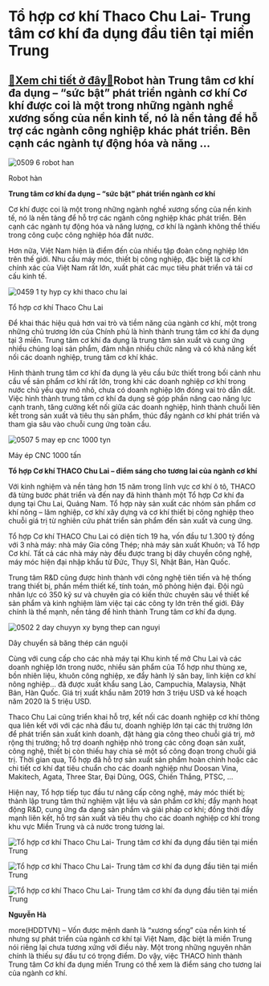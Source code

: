 Tổ hợp cơ khí Thaco Chu Lai- Trung tâm cơ khí đa dụng đầu tiên tại miền Trung
=============================================================================

[:gift:Xem chi tiết ở đây:gift:](https://hddtvn.com/to-hop-co-khi-thaco-chu-lai-trung-tam-co-khi-da-dung-dau-tien-tai-mien-trung/)Robot hàn Trung tâm cơ khí đa dụng – “sức bật” phát triển ngành cơ khí Cơ khí được coi là một trong những ngành nghề xương sống của nền kinh tế, nó là nền tảng để hỗ trợ các ngành công nghiệp khác phát triển. Bên cạnh các ngành tự động hóa và năng …
--------------------------------------------------------------------------------------------------------------------------------------------------------------------------------------------------------------------------------------------------------------------------





![0509 6 robot han](https://hddtvn.com/wp-content/uploads/2021/01/0509_6._Robot_han_.jpg "undefined")


Robot hàn



**Trung tâm cơ khí đa dụng – “sức bật” phát triển ngành cơ khí**


Cơ khí được coi là một trong những ngành nghề xương sống của nền kinh tế, nó là nền tảng để hỗ trợ các ngành công nghiệp khác phát triển. Bên cạnh các ngành tự động hóa và năng lượng, cơ khí là ngành không thể thiếu trong công cuộc công nghiệp hóa đất nước.


Hơn nữa, Việt Nam hiện là điểm đến của nhiều tập đoàn công nghiệp lớn trên thế giới. Nhu cầu máy móc, thiết bị công nghiệp, đặc biệt là cơ khí chính xác của Việt Nam rất lớn, xuất phát các mục tiêu phát triển và tái cơ cấu kinh tế.





![0459 1 ty hyp cy khi thaco chu lai](https://hddtvn.com/wp-content/uploads/2021/01/0459_1._TY_hYp_CY_khi_Thaco_Chu_Lai.png "undefined")


Tổ hợp cơ khí Thaco Chu Lai



Để khai thác hiệu quả hơn vai trò và tiềm năng của ngành cơ khí, một trong những chủ trương lớn của Chính phủ là hình thành trung tâm cơ khí đa dụng tại 3 miền. Trung tâm cơ khí đa dụng là trung tâm sản xuất và cung ứng nhiều chủng loại sản phẩm, đảm nhận nhiều chức năng và có khả năng kết nối các doanh nghiệp, trung tâm cơ khí khác.


Hình thành trung tâm cơ khí đa dụng là yêu cầu bức thiết trong bối cảnh nhu cầu về sản phẩm cơ khí rất lớn, trong khi các doanh nghiệp cơ khí trong nước chủ yếu quy mô nhỏ, chưa có doanh nghiệp lớn đóng vai trò dẫn dắt. Việc hình thành trung tâm cơ khí đa dụng sẽ góp phần nâng cao năng lực cạnh tranh, tăng cường kết nối giữa các doanh nghiệp, hình thành chuỗi liên kết trong sản xuất và tiêu thụ sản phẩm, thúc đẩy ngành cơ khí phát triển và tham gia sâu vào chuỗi cung ứng toàn cầu.





![0507 5 may ep cnc 1000 tyn](https://hddtvn.com/wp-content/uploads/2021/01/0507_5._May_ep_CNC_1000_tYn.jpg "undefined")


Máy ép CNC 1000 tấn



**Tổ hợp Cơ khí THACO Chu Lai – điểm sáng cho tương lai của ngành cơ khí**


Với kinh nghiệm và nền tảng hơn 15 năm trong lĩnh vực cơ khí ô tô, THACO đã từng bước phát triển và đến nay đã hình thành một Tổ hợp Cơ khí đa dụng tại Chu Lai, Quảng Nam. Tổ hợp này sản xuất các nhóm sản phẩm cơ khí nông – lâm nghiệp, cơ khí xây dựng và cơ khí thiết bị công nghiệp theo chuỗi giá trị từ nghiên cứu phát triển sản phẩm đến sản xuất và cung ứng.


Tổ hợp Cơ khí THACO Chu Lai có diện tích 19 ha, vốn đầu tư 1.300 tỷ đồng với 3 nhà máy: nhà máy Gia công Thép; nhà máy sản xuất Khuôn; và Tổ hợp Cơ khí. Tất cả các nhà máy này đều được trang bị dây chuyền công nghệ, máy móc hiện đại nhập khẩu từ Đức, Thụy Sĩ, Nhật Bản, Hàn Quốc.


Trung tâm R&D cũng được hình thành với công nghệ tiên tiến và hệ thống trang thiết bị, phần mềm thiết kế, tính toán, mô phỏng hiện đại. Đội ngũ nhân lực có 350 kỹ sư và chuyên gia có kiến thức chuyên sâu về thiết kế sản phẩm và kinh nghiệm làm việc tại các công ty lớn trên thế giới. Đây chính là thế mạnh, nền tảng để hình thành Trung tâm cơ khí đa dụng.





![0502 2 day chuyyn xy byng thep can nguyi](https://hddtvn.com/wp-content/uploads/2021/01/0502_2._Day_chuyYn_xY_bYng_thep_can_nguYi.jpg "undefined")


Dây chuyển sả băng thép cán nguội



Cùng với cung cấp cho các nhà máy tại Khu kinh tế mở Chu Lai và các doanh nghiệp lớn trong nước, nhiều sản phẩm của Tổ hợp như thùng xe, bồn nhiên liệu, khuôn công nghiệp, xe đẩy hành lý sân bay, linh kiện cơ khí nông nghiệp… đã được xuất khẩu sang Lào, Campuchia, Malaysia, Nhật Bản, Hàn Quốc. Giá trị xuất khẩu năm 2019 hơn 3 triệu USD và kế hoạch năm 2020 là 5 triệu USD.


Thaco Chu Lai cũng triển khai hỗ trợ, kết nối các doanh nghiệp cơ khí thông qua liên kết với với các nhà đầu tư, doanh nghiệp lớn tại các thị trường lớn để phát triển sản xuất kinh doanh, đặt hàng gia công theo chuỗi giá trị, mở rộng thị trường; hỗ trợ doanh nghiệp nhỏ trong các công đoạn sản xuất, công nghệ, thiết bị còn thiếu hay chia sẻ một số công đoạn trong chuỗi giá trị. Thời gian qua, Tổ hợp đã hỗ trợ sản xuất sản phẩm hoàn chỉnh hoặc các chi tiết cơ khí đạt tiêu chuẩn cho các doanh nghiệp như Doosan Vina, Makitech, Agata, Three Star, Đại Dũng, OGS, Chiến Thắng, PTSC, …


Hiện nay, Tổ hợp tiếp tục đầu tư nâng cấp công nghệ, máy móc thiết bị; thành lập trung tâm thử nghiệm vật liệu và sản phẩm cơ khí; đẩy mạnh hoạt động R&D, cung ứng đa dạng sản phẩm và giải pháp cơ khí; đồng thời đẩy mạnh liên kết, hỗ trợ sản xuất và tiêu thụ cho các doanh nghiệp cơ khí trong khu vực Miền Trung và cả nước trong tương lai.





![Tổ hợp cơ khí Thaco Chu Lai- Trung tâm cơ khí đa dụng đầu tiên tại miền Trung](https://hddtvn.com/wp-content/uploads/2021/01/0512_9._SYn_phYm_cY_khi_nong_lam_nghiYp.jpg "Tổ hợp cơ khí Thaco Chu Lai- Trung tâm cơ khí đa dụng đầu tiên tại miền Trung")






![Tổ hợp cơ khí Thaco Chu Lai- Trung tâm cơ khí đa dụng đầu tiên tại miền Trung](https://hddtvn.com/wp-content/uploads/2021/01/0511_8._SYn_phYm_cY_khi_xay_dYng.jpg "Tổ hợp cơ khí Thaco Chu Lai- Trung tâm cơ khí đa dụng đầu tiên tại miền Trung")






![Tổ hợp cơ khí Thaco Chu Lai- Trung tâm cơ khí đa dụng đầu tiên tại miền Trung](https://hddtvn.com/wp-content/uploads/2021/01/0510_7._SYn_phYm_khuon_mYu_va_gia_cong_cY_khi.jpg "Tổ hợp cơ khí Thaco Chu Lai- Trung tâm cơ khí đa dụng đầu tiên tại miền Trung")




**Nguyễn Hà**



more(HDDTVN) – Vốn được mệnh danh là “xương sống” của nền kinh tế nhưng sự phát triển của ngành cơ khí tại Việt Nam, đặc biệt là miền Trung nói riêng lại chưa tương xứng với điều này. Một trong những nguyên nhân chính là thiếu sự đầu tư có trọng điểm. Do vậy, việc THACO hình thành Trung tâm Cơ khí đa dụng miền Trung có thể xem là điểm sáng cho tương lai của ngành cơ khí.

